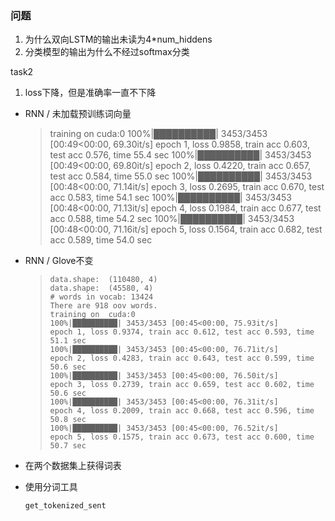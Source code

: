 ### 问题



1. 为什么双向LSTM的输出未读为4*num_hiddens
2. 分类模型的输出为什么不经过softmax分类


task2
1. loss下降，但是准确率一直不下降


* RNN / 未加载预训练词向量

  >training on  cuda:0
  >100%|██████████| 3453/3453 [00:49<00:00, 69.30it/s]
  >epoch 1, loss 0.9858, train acc 0.603, test acc 0.576, time 55.4 sec
  >100%|██████████| 3453/3453 [00:49<00:00, 69.80it/s]
  >epoch 2, loss 0.4220, train acc 0.657, test acc 0.584, time 55.0 sec
  >100%|██████████| 3453/3453 [00:48<00:00, 71.14it/s]
  >epoch 3, loss 0.2695, train acc 0.670, test acc 0.583, time 54.1 sec
  >100%|██████████| 3453/3453 [00:48<00:00, 71.13it/s]
  >epoch 4, loss 0.1984, train acc 0.677, test acc 0.588, time 54.2 sec
  >100%|██████████| 3453/3453 [00:48<00:00, 71.16it/s]
  >epoch 5, loss 0.1564, train acc 0.682, test acc 0.589, time 54.0 sec

* RNN / Glove不变

  > ```
  > data.shape:  (110480, 4)
  > data.shape:  (45580, 4)
  > # words in vocab: 13424
  > There are 918 oov words.
  > training on  cuda:0
  > 100%|██████████| 3453/3453 [00:45<00:00, 75.93it/s]
  > epoch 1, loss 0.9374, train acc 0.612, test acc 0.593, time 51.1 sec
  > 100%|██████████| 3453/3453 [00:45<00:00, 76.71it/s]
  > epoch 2, loss 0.4283, train acc 0.643, test acc 0.599, time 50.6 sec
  > 100%|██████████| 3453/3453 [00:45<00:00, 76.50it/s]
  > epoch 3, loss 0.2739, train acc 0.659, test acc 0.602, time 50.6 sec
  > 100%|██████████| 3453/3453 [00:45<00:00, 76.31it/s]
  > epoch 4, loss 0.2009, train acc 0.668, test acc 0.596, time 50.8 sec
  > 100%|██████████| 3453/3453 [00:45<00:00, 76.52it/s]
  > epoch 5, loss 0.1575, train acc 0.673, test acc 0.600, time 50.7 sec
  > ```



* 在两个数据集上获得词表

* 使用分词工具

  ```
  get_tokenized_sent
  ```